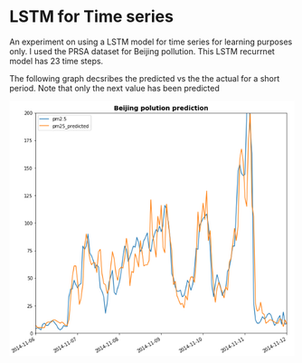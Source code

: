 <h1>LSTM for Time series</h1>
<p>An experiment on using a LSTM model for time series for learning purposes only. I used the PRSA dataset for Beijing pollution. This LSTM recurrnet model has 23 time steps.</p>
<p>The following graph decsribes the predicted vs the the actual for a short period. Note that only the next value has been predicted</p>
<img src="images/Beijing model.png"/>










  

